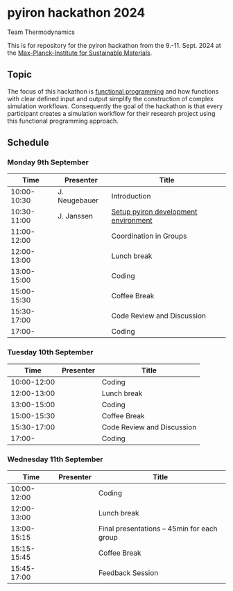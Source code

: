# pyiron hackathon 2024 

Team Thermodynamics

This is for repository for the pyiron hackathon from the 9.-11. Sept. 2024 at the [Max-Planck-Institute for Sustainable Materials](https://www.mpie.de/).

## Topic 
The focus of this hackathon is [functional programming](https://en.wikipedia.org/wiki/Functional_programming) and how functions with clear defined input and output simplify the construction of complex simulation workflows. 
Consequently the goal of the hackathon is that every participant creates a simulation workflow for their research project using this functional programming approach. 

## Schedule
### Monday 9th September 

| Time             | Presenter                      | Title                                                             |
|-------------|-----------------------|-----------------------------------------|
| 10:00-10:30 | J. Neugebauer            | Introduction                                                |
| 10:30-11:00 | J. Janssen                   | [Setup pyiron development environment](tutorials/environment.md)  |
| 11:00-12:00 |	                              |	Coordination in Groups                              |
| 12:00-13:00 |	                              |	Lunch break |
| 13:00-15:00 |	                              | Coding |
| 15:00-15:30 |	                              |	Coffee Break |
| 15:30-17:00 | 	                              |	Code Review and Discussion |
| 17:00-           |	                              |	Coding |

### Tuesday 10th September 

| Time           | Presenter  | Title |
|------------|-----------------------|----------------|
| 10:00-12:00	|		     | Coding |
| 12:00-13:00	|		     | Lunch break |
| 13:00-15:00	|                    | Coding |
| 15:00-15:30	|		     | Coffee Break |
| 15:30-17:00	|		     | Code Review and Discussion | 
| 17:00-		|		     | Coding  |

### Wednesday 11th September 

| Time           | Presenter  | Title |
|------------|-----------------------|----------------|
| 10:00-12:00	|		           | Coding |
| 12:00-13:00	|	                   | Lunch break |
| 13:00-15:15	|                          | Final presentations – 45min for each group  |
| 15:15-15:45	|		           | Coffee Break |
| 15:45-17:00	|		          |Feedback Session  | 


